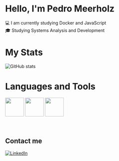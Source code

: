 # Hello, I'm Pedro Meerholz
<p>💻 I am currently studying Docker and JavaScript<br>🎓 Studying Systems Analysis and Development</p>

# My Stats
![GitHub stats](https://github-readme-stats.vercel.app/api?username=pedromeerholz&show_icons=true&theme=dark)

# Languages and Tools 
<div style="disply: inline-block">
  <img height="60" src="https://cdn.jsdelivr.net/gh/devicons/devicon/icons/java/java-plain-wordmark.svg"/>
  <img height="60" src="https://cdn.jsdelivr.net/gh/devicons/devicon/icons/postgresql/postgresql-plain-wordmark.svg"/>
  <img height="60" weight= "40" src="https://cdn.jsdelivr.net/gh/devicons/devicon/icons/git/git-plain-wordmark.svg"/>
</div>
<br>
<br>

## Contact me
[![LinkedIn](https://img.shields.io/badge/LinkedIn-0077B5?style=for-the-badge&url=https://www.linkedin.com/in/pedromeerholz/)](https://www.linkedin.com/in/pedromeerholz/)
